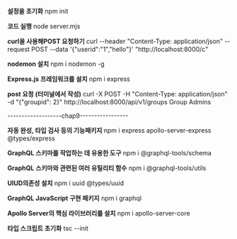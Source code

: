 **설정을 초기화** npm init

**코드 실행** node server.mjs


**curl을 사용해POST 요청하기** curl --header "Content-Type: application/json" --request POST --data '{"userid":"1","hello"}' "http://localhost:8000/c"

**nodemon 설치** npm i nodemon -g


**Express.js 프레임워크를 설치** npm i express


**post 요청 (터미널에서 작성)** curl -X POST -H "Content-Type: application/json" -d "{\"groupid\": 2}" http://localhost:8000/api/v1/groups
Group Admins

-------------------chap9-----------------

**자동 완성, 타입 검사 등의 기능패키지** npm i express apollo-server-express @types/express

**GraphQL 스키마를 작업하는 데 유용한 도구** npm i @graphql-tools/schema

 **GraphQL 스키마와 관련된 여러 유틸리티 함수** npm i @graphql-tools/utils

 **UIUD의존성 설치** npm i uuid @types/uuid

**GraphQL JavaScript 구현 패키지** npm i graphql

 **Apollo Server의 핵심 라이브러리를 설치** npm i apollo-server-core

**타입 스크립트 초기화** tsc --init
